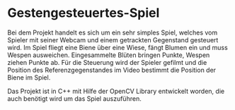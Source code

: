 Gestengesteuertes-Spiel
=======================

Bei dem Projekt handelt es sich um ein sehr simples Spiel, welches vom Spieler mit seiner Webcam und einem getrackten Gegenstand gesteuert wird. Im Spiel fliegt eine Biene über eine Wiese, fängt Blumen ein und muss Wespen ausweichen. Eingesammelte Blüten bringen Punkte, Wespen ziehen Punkte ab. Für die Steuerung wird der Spieler gefilmt und die Position des Referenzgegenstandes im Video bestimmt die Position der Biene im Spiel.

Das Projekt ist in C++ mit Hilfe der OpenCV Library entwickelt worden, die auch benötigt wird um das Spiel auszuführen.
